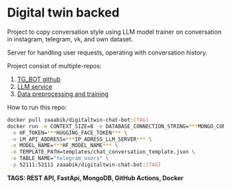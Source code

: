 # Digital twin backed

Project to copy conversation style using LLM model trainer on conversation in
instagram, telegram, vk, and own dataset.

Server for handling user requests, operating with conversation history.

Project consist of multiple-repos:

1. [TG_BOT github](https://github.com/zaaabik/digital-twin-tg-bot)
2. [LLM service](https://github.com/zaaabik/digital-twin-llm-backend)
3. [Data preprocessing and training](https://github.com/zaaabik/digital-twin)

How to run this repo:

```bash
docker pull zaaabik/digitaltwin-chat-bot:[TAG]
docker run -e CONTEXT_SIZE=8 -e DATABASE_CONNECTION_STRING=***MONGO_CONNECTION_STRING*** \
 -e HF_TOKEN=***HUGGING_FACE_TOKEN*** \
 -e LM_API_ADDRESS=***IP_ADRESS_LLM_SERVER*** \
 -e MODEL_NAME=***HF_MODEL_NAME*** \
 -e TEMPLATE_PATH=templates/chat_conversation_template.json \
 -e TABLE_NAME="telegram_users" \
 -p 52111:52111 zaaabik/digitaltwin-chat-bot:[TAG]
```

**TAGS: REST API, FastApi, MongoDB, GitHub Actions, Docker**
